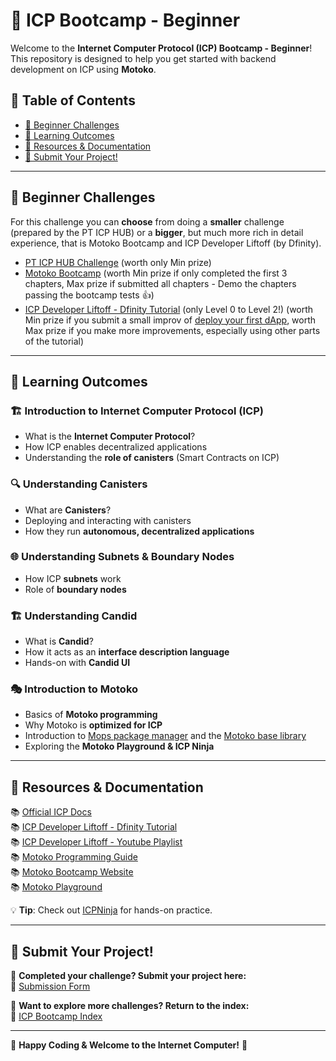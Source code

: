 # 🚀 ICP Bootcamp - Beginner

Welcome to the **Internet Computer Protocol (ICP) Bootcamp - Beginner**! This repository is designed to help you get started with backend development on ICP using **Motoko**.

## 📜 Table of Contents
- [🎯 Beginner Challenges](#-beginner-challenges)
- [📖 Learning Outcomes](#-learning-outcomes)
- [🔗 Resources & Documentation](#-resources--documentation)
- [📩 Submit Your Project!](#-submit-your-project)

---

## 🎯 Beginner Challenges

For this challenge you can **choose** from doing a **smaller** challenge (prepared by the PT ICP HUB) or a **bigger**, but much more rich in detail experience, that is Motoko Bootcamp and ICP Developer Liftoff (by Dfinity).

- [PT ICP HUB Challenge](https://github.com/pt-icp-hub/ICP-Bootcamp-Beginner-Coding) (worth only Min prize)
- [Motoko Bootcamp](https://nnri3-7qaaa-aaaaj-qa3qa-cai.icp0.io/) (worth Min prize if only completed the first 3 chapters, Max prize if submitted all chapters - Demo the chapters passing the bootcamp tests 👍)
- [ICP Developer Liftoff - Dfinity Tutorial](https://internetcomputer.org/docs/current/tutorials/developer-liftoff/)  (only Level 0 to Level 2!) (worth Min prize if you submit a small improv of [deploy your first dApp](https://internetcomputer.org/docs/current/tutorials/developer-liftoff/level-1/1.3-first-dapp), worth Max prize if you make more improvements, especially using other parts of the tutorial)

---

## 📖 Learning Outcomes

### 🏗️ **Introduction to Internet Computer Protocol (ICP)**
- What is the **Internet Computer Protocol**?
- How ICP enables decentralized applications
- Understanding the **role of canisters** (Smart Contracts on ICP)

### 🔍 **Understanding Canisters**
- What are **Canisters**?
- Deploying and interacting with canisters
- How they run **autonomous, decentralized applications**

### 🌐 **Understanding Subnets & Boundary Nodes**
- How ICP **subnets** work
- Role of **boundary nodes**

### 🏗️ **Understanding Candid**
- What is **Candid**?
- How it acts as an **interface description language**
- Hands-on with **Candid UI**

### 🎭 **Introduction to Motoko**
- Basics of **Motoko programming**
- Why Motoko is **optimized for ICP**
- Introduction to [Mops package manager](https://mops.one/) and the [Motoko base library](https://mops.one/base)
- Exploring the **Motoko Playground & ICP Ninja**

---

## 🔗 Resources & Documentation
📚 [Official ICP Docs](https://internetcomputer.org/docs)  
📚 [ICP Developer Liftoff - Dfinity Tutorial](https://internetcomputer.org/docs/current/tutorials/developer-liftoff/)  
📚 [ICP Developer Liftoff - Youtube Playlist](https://www.youtube.com/watch?v=oBUpJ4CqmN0&list=PLuhDt1vhGcrdR2h6nPNylXKS4u8L-efvD&index=31)  
📚 [Motoko Programming Guide](https://sdk.dfinity.org/docs/language-guide/motoko.html)  
📚 [Motoko Bootcamp Website](https://www.motokobootcamp.com/)  
📚 [Motoko Playground](https://m7sm4-2iaaa-aaaab-qabra-cai.raw.ic0.app/)  

💡 **Tip**: Check out [ICPNinja](https://icp.ninja/) for hands-on practice.

---

## 📩 Submit Your Project!

🎯 **Completed your challenge? Submit your project here:**  
📢 [Submission Form](https://docs.google.com/forms/d/e/1FAIpQLSfRDeUw9sckd9vVmfb9gQKs4btvZRlHLTNBTgN57HdxEnge2w/viewform?usp=dialog)  

📌 **Want to explore more challenges? Return to the index:**  
🔗 [ICP Bootcamp Index](https://github.com/pt-icp-hub/ICP-Bootcamp-Index?tab=readme-ov-file) 

---

🚀 **Happy Coding & Welcome to the Internet Computer!** 🚀
